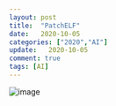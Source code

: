 ```yaml
---
layout: post
title:  "PatchELF"
date:   2020-10-05
categories: ["2020","AI"]
update:   2020-10-05
comment: true
tags: [AI]
---
```



![image](https://user-images.githubusercontent.com/51329156/95022998-795e4300-06b5-11eb-9e2a-9a9a6e9e0aa6.png)